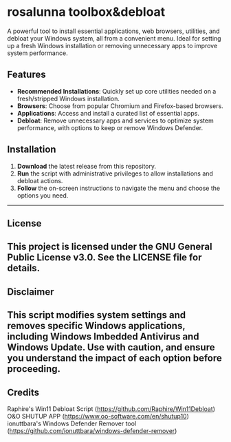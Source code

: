 # rosalunna toolbox&debloat
A powerful tool to install essential applications, web browsers, utilities, and debloat your Windows system, all from a convenient menu. 
Ideal for setting up a fresh Windows installation or removing unnecessary apps to improve system performance.

## Features
- **Recommended Installations**: Quickly set up core utilities needed on a fresh/stripped Windows installation.
- **Browsers**: Choose from popular Chromium and Firefox-based browsers.
- **Applications**: Access and install a curated list of essential apps.
- **Debloat**: Remove unnecessary apps and services to optimize system performance, with options to keep or remove Windows Defender.

## Installation
1. **Download** the latest release from this repository.
2. **Run** the script with administrative privileges to allow installations and debloat actions.
3. **Follow** the on-screen instructions to navigate the menu and choose the options you need.
---
## License
This project is licensed under the **GNU General Public License v3.0**. See the LICENSE file for details.
---
## Disclaimer
This script modifies system settings and removes specific Windows applications, including Windows Imbedded Antivirus and Windows Update. 
Use with caution, and ensure you understand the impact of each option before proceeding.
---
## Credits
Raphire's Win11 Debloat Script (https://github.com/Raphire/Win11Debloat) 
O&O SHUTUP APP (https://www.oo-software.com/en/shutup10)
ionuttbara's Windows Defender Remover tool (https://github.com/ionuttbara/windows-defender-remover)
